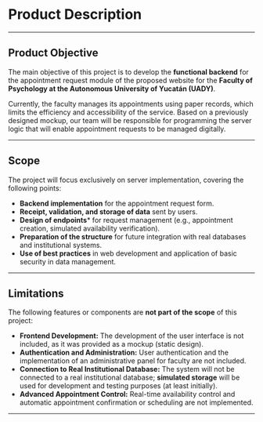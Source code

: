 # Product Description

---

## Product Objective

The main objective of this project is to develop the **functional backend** for the appointment request module of the proposed website for the **Faculty of Psychology at the Autonomous University of Yucatán (UADY)**.

Currently, the faculty manages its appointments using paper records, which limits the efficiency and accessibility of the service. Based on a previously designed mockup, our team will be responsible for programming the server logic that will enable appointment requests to be managed digitally.

---

## Scope

The project will focus exclusively on server implementation, covering the following points:

* **Backend implementation** for the appointment request form.
* **Receipt, validation, and storage of data** sent by users.
* **Design of endpoints*** for request management (e.g., appointment creation, simulated availability verification).
* **Preparation of the structure** for future integration with real databases and institutional systems.
* **Use of best practices** in web development and application of basic security in data management.

---

## Limitations

The following features or components are **not part of the scope** of this project:

* **Frontend Development:** The development of the user interface is not included, as it was provided as a mockup (static design).
* **Authentication and Administration:** User authentication and the implementation of an administrative panel for faculty are not included.
* **Connection to Real Institutional Database:** The system will not be connected to a real institutional database; **simulated storage** will be used for development and testing purposes (at least initially).
* **Advanced Appointment Control:** Real-time availability control and automatic appointment confirmation or scheduling are not implemented.

---
